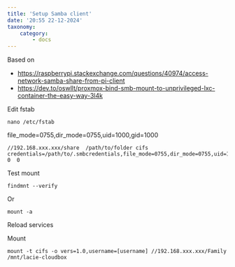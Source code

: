 ```yaml
---
title: 'Setup Samba client'
date: '20:55 22-12-2024'
taxonomy:
    category:
        - docs
---
```


Based on 
* https://raspberrypi.stackexchange.com/questions/40974/access-network-samba-share-from-pi-client
* https://dev.to/oswllt/proxmox-bind-smb-mount-to-unprivileged-lxc-container-the-easy-way-3l4k

Edit fstab

    nano /etc/fstab


file_mode=0755,dir_mode=0755,uid=1000,gid=1000 

    //192.168.xxx.xxx/share  /path/to/folder cifs credentials=/path/to/.smbcredentials,file_mode=0755,dir_mode=0755,uid=1000,gid=1000  0  0

Test mount

    findmnt --verify

Or

    mount -a

Reload services

    

Mount 

    mount -t cifs -o vers=1.0,username=[username] //192.168.xxx.xxx/Family /mnt/lacie-cloudbox